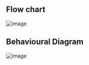 ## Flow chart
![image](https://user-images.githubusercontent.com/94536521/144385313-32cc1d23-47b4-43d7-8611-199aa8120dce.png)

## Behavioural Diagram
![image](https://user-images.githubusercontent.com/94536521/144385472-d59d2c0b-e23e-4423-a30d-9ff00a5fc552.png)
